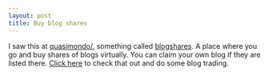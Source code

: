 ```yaml
---
layout: post
title: Buy blog shares
---
```


I saw this at <a href="http://www.quasimondo.com/" title="Quasimondo">quasimondo/</a>, something called <a href="http://www.blogshares.com">blogshares</a>. A place where you go and buy shares of blogs virtually. You can claim your own blog if they are listed there. <a href="http://www.blogshares.com/blogs.php?blog=/">Click here</a> to check that out and do some blog trading.